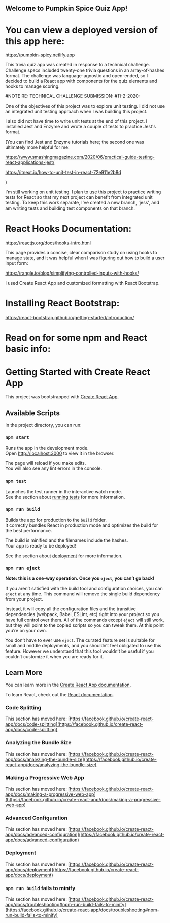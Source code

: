 ## Welcome to Pumpkin Spice Quiz App!

# You can view a deployed version of this app here:

https://pumpkin-spicy.netlify.app 

This trivia quiz app was created in response to a technical challenge. Challenge specs included twenty-one trivia questions in an array-of-hashes format. The challenge was language-agnostic and open-ended, so I decided to build a React app with components for the quiz elements and hooks to manage scoring. 

#NOTE RE: TECHNICAL CHALLENGE SUBMISSION:
#11-2-2020:

One of the objectives of this project was to explore unit testing. I did not use an integrated unit testing approach  when I was building this project.

I also did not have time to write unit tests at the end of this project. I installed Jest and Enzyme and wrote a couple of tests to practice Jest's format.

(You can find Jest and Enzyme tutorials here; the second one was ultimately more helpful for me: 

https://www.smashingmagazine.com/2020/06/practical-guide-testing-react-applications-jest/

https://itnext.io/how-to-unit-test-in-react-72e911e2b8d

)

I'm still working on unit testing. I plan to use this project to practice writing tests for React so that my next project can benefit from integrated unit testing. To keep this work separate, I've created a new branch, 'jess', and am writing tests and building test components on that branch. 

# React Hooks Documentation: 

https://reactjs.org/docs/hooks-intro.html

This page provides a concise, clear comparison study on using hooks to manage state, and it was helpful when I was figuring out how to build a user input form:

https://rangle.io/blog/simplifying-controlled-inputs-with-hooks/

I used Create React App and customized formatting with React Bootstrap. 

# Installing React Bootstrap:

https://react-bootstrap.github.io/getting-started/introduction/

# Read on for some npm and React basic info:

# Getting Started with Create React App

This project was bootstrapped with [Create React App](https://github.com/facebook/create-react-app).

## Available Scripts

In the project directory, you can run:

### `npm start`

Runs the app in the development mode.\
Open [http://localhost:3000](http://localhost:3000) to view it in the browser.

The page will reload if you make edits.\
You will also see any lint errors in the console.

### `npm test`

Launches the test runner in the interactive watch mode.\
See the section about [running tests](https://facebook.github.io/create-react-app/docs/running-tests) for more information.

### `npm run build`

Builds the app for production to the `build` folder.\
It correctly bundles React in production mode and optimizes the build for the best performance.

The build is minified and the filenames include the hashes.\
Your app is ready to be deployed!

See the section about [deployment](https://facebook.github.io/create-react-app/docs/deployment) for more information.

### `npm run eject`

**Note: this is a one-way operation. Once you `eject`, you can’t go back!**

If you aren’t satisfied with the build tool and configuration choices, you can `eject` at any time. This command will remove the single build dependency from your project.

Instead, it will copy all the configuration files and the transitive dependencies (webpack, Babel, ESLint, etc) right into your project so you have full control over them. All of the commands except `eject` will still work, but they will point to the copied scripts so you can tweak them. At this point you’re on your own.

You don’t have to ever use `eject`. The curated feature set is suitable for small and middle deployments, and you shouldn’t feel obligated to use this feature. However we understand that this tool wouldn’t be useful if you couldn’t customize it when you are ready for it.

## Learn More

You can learn more in the [Create React App documentation](https://facebook.github.io/create-react-app/docs/getting-started).

To learn React, check out the [React documentation](https://reactjs.org/).

### Code Splitting

This section has moved here: [https://facebook.github.io/create-react-app/docs/code-splitting](https://facebook.github.io/create-react-app/docs/code-splitting)

### Analyzing the Bundle Size

This section has moved here: [https://facebook.github.io/create-react-app/docs/analyzing-the-bundle-size](https://facebook.github.io/create-react-app/docs/analyzing-the-bundle-size)

### Making a Progressive Web App

This section has moved here: [https://facebook.github.io/create-react-app/docs/making-a-progressive-web-app](https://facebook.github.io/create-react-app/docs/making-a-progressive-web-app)

### Advanced Configuration

This section has moved here: [https://facebook.github.io/create-react-app/docs/advanced-configuration](https://facebook.github.io/create-react-app/docs/advanced-configuration)

### Deployment

This section has moved here: [https://facebook.github.io/create-react-app/docs/deployment](https://facebook.github.io/create-react-app/docs/deployment)

### `npm run build` fails to minify

This section has moved here: [https://facebook.github.io/create-react-app/docs/troubleshooting#npm-run-build-fails-to-minify](https://facebook.github.io/create-react-app/docs/troubleshooting#npm-run-build-fails-to-minify)
